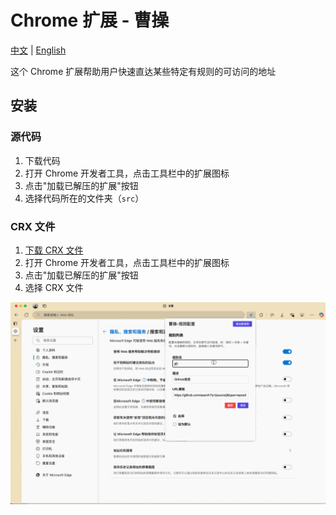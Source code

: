 # Chrome 扩展 - 曹操

[中文](README.md) | [English](README_en.md)

这个 Chrome 扩展帮助用户快速直达某些特定有规则的可访问的地址

## 安装

### 源代码

1. 下载代码
2. 打开 Chrome 开发者工具，点击工具栏中的扩展图标
3. 点击"加载已解压的扩展"按钮
4. 选择代码所在的文件夹（`src`）

### CRX 文件

1. [下载 CRX 文件](CRX_PLACEHOLDER_URL)
2. 打开 Chrome 开发者工具，点击工具栏中的扩展图标
3. 点击"加载已解压的扩展"按钮
4. 选择 CRX 文件

![](./demo.gif)